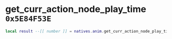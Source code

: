 # get_curr_action_node_play_time `0x5E84F53E`

```lua
local result --[[ number ]] = natives.anim.get_curr_action_node_play_time(_unk0 --[[ number ]])
```